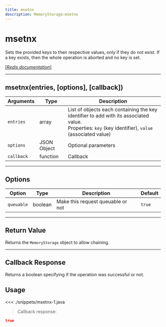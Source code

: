 ```yaml
---
title: msetnx
description: MemoryStorage:msetnx
---
```


# msetnx

Sets the provided keys to their respective values, only if they do not exist. If a key exists, then the whole operation is aborted and no key is set.

[[_Redis documentation_]](https://redis.io/commands/msetnx)

---

## msetnx(entries, [options], [callback])

| Arguments  | Type        | Description                                                                                                                                             |
| ---------- | ----------- | ------------------------------------------------------------------------------------------------------------------------------------------------------- |
| `entries`  | array       | List of objects each containing the key identifier to add with its associated value.<br/>Properties: `key` (key identifier), `value` (associated value) |
| `options`  | JSON Object | Optional parameters                                                                                                                                     |
| `callback` | function    | Callback                                                                                                                                                |

---

## Options

| Option     | Type    | Description                       | Default |
| ---------- | ------- | --------------------------------- | ------- |
| `queuable` | boolean | Make this request queuable or not | `true`  |

---

## Return Value

Returns the `MemoryStorage` object to allow chaining.

---

## Callback Response

Returns a boolean specifying if the operation was successful or not.

## Usage

<<< ./snippets/msetnx-1.java

> Callback response:

```json
true
```
